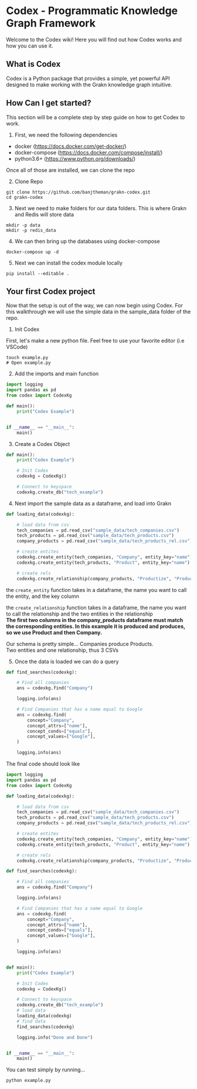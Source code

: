 # Codex - Programmatic Knowledge Graph Framework

Welcome to the Codex wiki! Here you will find out how Codex works and how you can use it.


## What is Codex

Codex is a Python package that provides a simple, yet powerful API designed to make working with the Grakn knowledge graph intuitive.

## How Can I get started?

This section will be a complete step by step guide on how to get Codex to work.

1. First, we need the following dependencies 

* docker (https://docs.docker.com/get-docker/)
* docker-compose (https://docs.docker.com/compose/install/)
* python3.6+ (https://www.python.org/downloads/)

Once all of those are installed, we can clone the repo


2. Clone Repo
```
git clone https://github.com/banjtheman/grakn-codex.git
cd grakn-codex
```

3. Next we need to make folders for our data folders. This is where Grakn and Redis will store data
```
mkdir -p data
mkdir -p redis_data
```

4. We can then bring up the databases using docker-compose
```
docker-compose up -d
```

5.  Next we can install the codex module locally
 
```
pip install --editable .
```


## Your first Codex project

Now that the setup is out of the way, we can now begin using Codex. For this walkthrough we will use the simple data in the sample_data folder of the repo.


1. Init Codex

First, let's make a new python file. Feel free to use your favorite editor (i.e VSCode) 

```
touch example.py
# Open example.py
```

2. Add the imports and main function
```python
import logging
import pandas as pd
from codex import CodexKg

def main():
    print("Codex Example")


if __name__ == "__main__":
    main()
```

3. Create a Codex Object

```python
def main():
    print("Codex Example")

    # Init Codex
    codexkg = CodexKg()

    # Connect to keyspace
    codexkg.create_db("tech_example")
```


4. Next import the sample data as a dataframe, and load into Grakn

```python
def loading_data(codexkg):

    # load data from csv
    tech_companies = pd.read_csv("sample_data/tech_companies.csv")
    tech_products = pd.read_csv("sample_data/tech_products.csv")
    company_products = pd.read_csv("sample_data/tech_products_rel.csv")

    # create entites
    codexkg.create_entity(tech_companies, "Company", entity_key="name")
    codexkg.create_entity(tech_products, "Product", entity_key="name")

    # create rels
    codexkg.create_relationship(company_products, "Productize", "Product", "Company")
```

the `create_entity` function takes in a dataframe, the name you want to call the entity, and the key column  

the `create_relationship` function takes in a dataframe, the name you want to call the relationship and the two entities in the relationship  
**The first two columns in the company_products dataframe must match the corresponding entities. In this example it is produced and produces, so we use Product and then Company.**

Our schema is pretty simple... Companies produce Products.  
Two entities and one relationship, thus 3 CSVs 



5. Once the data is loaded we can do a query

```python
def find_searches(codexkg):

    # Find all companies
    ans = codexkg.find("Company")

    logging.info(ans)

    # Find Companies that has a name equal to Google
    ans = codexkg.find(
        concept="Company",
        concept_attrs=["name"],
        concept_conds=["equals"],
        concept_values=["Google"],
    )

    logging.info(ans)
```


The final code should look like


```python
import logging
import pandas as pd
from codex import CodexKg

def loading_data(codexkg):

    # load data from csv
    tech_companies = pd.read_csv("sample_data/tech_companies.csv")
    tech_products = pd.read_csv("sample_data/tech_products.csv")
    company_products = pd.read_csv("sample_data/tech_products_rel.csv")

    # create entites
    codexkg.create_entity(tech_companies, "Company", entity_key="name")
    codexkg.create_entity(tech_products, "Product", entity_key="name")

    # create rels
    codexkg.create_relationship(company_products, "Productize", "Product", "Company")

def find_searches(codexkg):

    # Find all companies
    ans = codexkg.find("Company")

    logging.info(ans)

    # Find Companies that has a name equal to Google
    ans = codexkg.find(
        concept="Company",
        concept_attrs=["name"],
        concept_conds=["equals"],
        concept_values=["Google"],
    )

    logging.info(ans)


def main():
    print("Codex Example")

    # Init Codex
    codexkg = CodexKg()

    # Connect to keyspace
    codexkg.create_db("tech_example")
    # load data
    loading_data(codexkg)
    # find data
    find_searches(codexkg)

    logging.info("Done and Done")


if __name__ == "__main__":
    main()

```

You can test simply by running...

```
python example.py
```







































